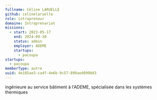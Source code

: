 ```yaml
---
fullname: Céline LARUELLE
github: celinelaruelle
role: intrapreneur
domaine: Intraprenariat
missions:
  - start: 2023-05-17
    end: 2024-09-30
    status: admin
    employer: ADEME
    startups:
      - pacoupa
startups:
  - pacoupa
memberType: autre
uuid: 4e185ae3-ca4f-4e6b-9c57-899ae40998d3
---
```

ingénieure au service bâtiment à l'ADEME, spécialisée dans les systèmes thermiques